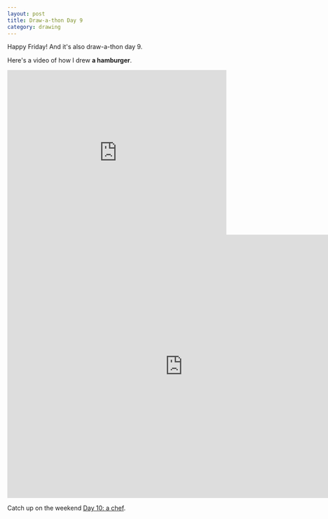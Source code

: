 ```yaml
---
layout: post
title: Draw-a-thon Day 9
category: drawing
---
```


Happy Friday! And it's also draw-a-thon day 9.

Here's a video of how I drew **a hamburger**.

<iframe src="https://player.vimeo.com/video/123144502" width="500" height="375" frameborder="0" webkitallowfullscreen mozallowfullscreen allowfullscreen class="show-on-mobile"></iframe>

<iframe src="https://player.vimeo.com/video/123144502" width="800" height="600" frameborder="0" webkitallowfullscreen mozallowfullscreen allowfullscreen class="show-on-phablet"></iframe>

Catch up on the weekend <a href="/drawathon-day-10">Day 10: a chef</a>.
